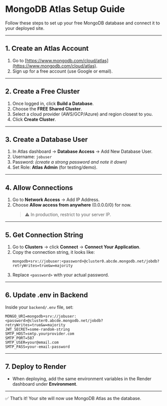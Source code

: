 # MongoDB Atlas Setup Guide

Follow these steps to set up your free MongoDB database and connect it to your deployed site.

---

## 1. Create an Atlas Account
1. Go to [https://www.mongodb.com/cloud/atlas](https://www.mongodb.com/cloud/atlas).
2. Sign up for a free account (use Google or email).

---

## 2. Create a Free Cluster
1. Once logged in, click **Build a Database**.
2. Choose the **FREE Shared Cluster**.
3. Select a cloud provider (AWS/GCP/Azure) and region closest to you.
4. Click **Create Cluster**.

---

## 3. Create a Database User
1. In Atlas dashboard → **Database Access** → Add New Database User.
2. Username: `jobuser`
3. Password: *(create a strong password and note it down)*
4. Set Role: **Atlas Admin** (for testing/demo).

---

## 4. Allow Connections
1. Go to **Network Access** → Add IP Address.
2. Choose **Allow access from anywhere** (0.0.0.0/0) for now.
   > ⚠️ In production, restrict to your server IP.

---

## 5. Get Connection String
1. Go to **Clusters** → click **Connect** → **Connect Your Application**.
2. Copy the connection string, it looks like:
   ```
   mongodb+srv://jobuser:<password>@cluster0.abcde.mongodb.net/jobdb?retryWrites=true&w=majority
   ```
3. Replace `<password>` with your actual password.

---

## 6. Update .env in Backend
Inside your `backend/.env` file, set:
```
MONGO_URI=mongodb+srv://jobuser:<password>@cluster0.abcde.mongodb.net/jobdb?retryWrites=true&w=majority
JWT_SECRET=some-random-string
SMTP_HOST=smtp.yourprovider.com
SMTP_PORT=587
SMTP_USER=your@email.com
SMTP_PASS=your-email-password
```

---

## 7. Deploy to Render
- When deploying, add the same environment variables in the Render dashboard under **Environment**.

---

✅ That’s it! Your site will now use MongoDB Atlas as the database.

